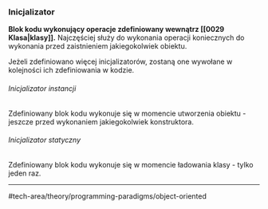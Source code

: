 ### Inicjalizator
**Blok kodu wykonujący operacje zdefiniowany wewnątrz [[0029 Klasa|klasy]].** Najczęściej służy do wykonania operacji koniecznych do wykonania przed zaistnieniem jakiegokolwiek obiektu.

Jeżeli zdefiniowano więcej inicjalizatorów, zostaną one wywołane w kolejności ich zdefiniowania w kodzie.

###### Inicjalizator instancji
Zdefiniowany blok kodu wykonuje się w momencie utworzenia obiektu - jeszcze przed wykonaniem jakiegokolwiek konstruktora.

###### Inicjalizator statyczny
Zdefiniowany blok kodu wykonuje się w momencie ładowania klasy - tylko jeden raz. 

---
#tech-area/theory/programming-paradigms/object-oriented 
